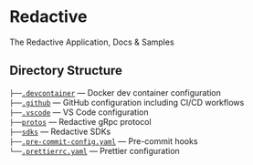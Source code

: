 # Redactive

The Redactive Application, Docs &amp; Samples

## Directory Structure

`├──`[`.devcontainer`](.devcontainer/) — Docker dev container configuration<br>
`├──`[`.github`](.github/) — GitHub configuration including CI/CD workflows<br>
`├──`[`.vscode`](.vscode/) — VS Code configuration<br>
`├──`[`protos`](protos/) — Redactive gRpc protocol<br>
`├──`[`sdks`](sdks/python/) — Redactive SDKs<br>
`├──`[`.pre-commit-config.yaml`](.pre-commit-config.yaml) — Pre-commit hooks<br>
`└──`[`.prettierrc.yaml`](.prettierrc.yaml) — Prettier configuration<br>
